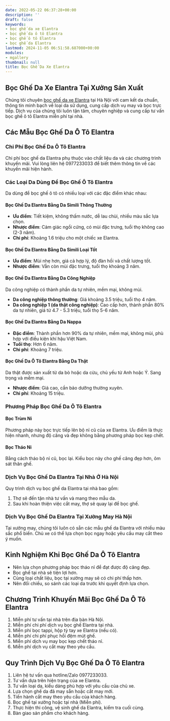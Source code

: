 ```yaml
---
date: 2022-05-22 06:37:28+00:00
description: ''
draft: false
keywords:
- bọc ghế da xe Elantra
- bọc ghế da ô tô Elantra
- bọc ghế ô tô Elantra
- bọc ghế da Elantra
lastmod: 2024-11-05 06:51:58.687000+00:00
modules:
- mgallery
thumbnail: null
title: Bọc Ghế Da Xe Elantra
---
```


## Bọc Ghế Da Xe Elantra Tại Xưởng Sản Xuất

Chúng tôi chuyên [bọc ghế da xe Elantra](https://bocgheoto.vn/hyundai/boc-ghe-da-xe-elantra.html) tại Hà Nội với cam kết da chuẩn, thông tin minh bạch về loại da sử dụng, cung cấp dịch vụ may và bọc trực tiếp. Dịch vụ của chúng tôi luôn tận tâm, chuyên nghiệp và cung cấp tư vấn bọc ghế ô tô Elantra miễn phí tại nhà.

## Các Mẫu Bọc Ghế Da Ô Tô Elantra

### Chi Phí Bọc Ghế Da Ô Tô Elantra

Chi phí bọc ghế da Elantra phụ thuộc vào chất liệu da và các chương trình khuyến mãi. Vui lòng liên hệ 0977233033 để biết thêm thông tin về các khuyến mãi hiện hành.

### Các Loại Da Dùng Để Bọc Ghế Ô Tô Elantra

Da dùng để bọc ghế ô tô có nhiều loại với các đặc điểm khác nhau:

#### Bọc Ghế Da Elantra Bằng Da Simili Thông Thường
- **Ưu điểm**: Tiết kiệm, không thấm nước, dễ lau chùi, nhiều màu sắc lựa chọn.
- **Nhược điểm**: Cảm giác ngồi cứng, có mùi đặc trưng, tuổi thọ không cao (2-3 năm).
- **Chi phí**: Khoảng 1.6 triệu cho một chiếc xe Elantra.

#### Bọc Ghế Da Elantra Bằng Da Simili Loại Tốt
- **Ưu điểm**: Mùi nhẹ hơn, giá cả hợp lý, độ đàn hồi và chất lượng tốt.
- **Nhược điểm**: Vẫn còn mùi đặc trưng, tuổi thọ khoảng 3 năm.

#### Bọc Ghế Da Elantra Bằng Da Công Nghiệp
Da công nghiệp có thành phần da tự nhiên, mềm mại, không mùi.
- **Da công nghiệp thông thường**: Giá khoảng 3.5 triệu, tuổi thọ 4 năm.
- **Da công nghiệp 1 (da thật công nghiệp)**: Cao cấp hơn, thành phần 80% da tự nhiên, giá từ 4.7 - 5.3 triệu, tuổi thọ 5-6 năm.

#### Bọc Ghế Da Elantra Bằng Da Nappa
- **Đặc điểm**: Thành phần hơn 90% da tự nhiên, mềm mại, không mùi, phù hợp với điều kiện khí hậu Việt Nam.
- **Tuổi thọ**: Hơn 6 năm.
- **Chi phí**: Khoảng 7 triệu.

#### Bọc Ghế Da Ô Tô Elantra Bằng Da Thật
Da thật được sản xuất từ da bò hoặc da cừu, chủ yếu từ Anh hoặc Ý. Sang trọng và mềm mại.
- **Nhược điểm**: Giá cao, cần bảo dưỡng thường xuyên.
- **Chi phí**: Khoảng 15 triệu.

### Phương Pháp Bọc Ghế Da Ô Tô Elantra

#### Bọc Trùm Nỉ
Phương pháp này bọc trực tiếp lên bộ nỉ cũ của xe Elantra. Ưu điểm là thực hiện nhanh, nhưng độ căng và đẹp không bằng phương pháp bọc kẹp chết.

#### Bọc Tháo Nỉ
Bằng cách tháo bộ nỉ cũ, bọc lại. Kiểu bọc này cho ghế căng đẹp hơn, ôm sát thân ghế.

### Dịch Vụ Bọc Ghế Da Elantra Tại Nhà Ở Hà Nội

Quy trình dịch vụ bọc ghế da Elantra tại nhà bao gồm:
1. Thợ sẽ đến tận nhà tư vấn và mang theo mẫu da.
2. Sau khi hoàn thiện việc cắt may, thợ sẽ quay lại để bọc ghế.

### Dịch Vụ Bọc Ghế Da Elantra Tại Xưởng May Hà Nội

Tại xưởng may, chúng tôi luôn có sẵn các mẫu ghế da Elantra với nhiều màu sắc phổ biến. Chủ xe có thể lựa chọn bọc ngay hoặc yêu cầu may cắt theo ý muốn.

## Kinh Nghiệm Khi Bọc Ghế Da Ô Tô Elantra

- Nên lựa chọn phương pháp bọc tháo nỉ để đạt được độ căng đẹp.
- Bọc ghế tại nhà sẽ tiện lợi hơn.
- Cùng loại chất liệu, bọc tại xưởng may sẽ có chi phí thấp hơn.
- Nên đối chiếu, so sánh các loại da trước khi quyết định lựa chọn.

## Chương Trình Khuyến Mãi Bọc Ghế Da Ô Tô Elantra

1. Miễn phí tư vấn tại nhà trên địa bàn Hà Nội.
2. Miễn phí chi phí dịch vụ bọc ghế Elantra tại nhà.
3. Miễn phí bọc tappi, hộp tỳ tay xe Elantra (nếu có).
4. Miễn phí chi phí phục hồi đệm mút ghế.
5. Miễn phí dịch vụ may bọc kẹp chết tháo nỉ.
6. Miễn phí dịch vụ cắt may theo yêu cầu.

## Quy Trình Dịch Vụ Bọc Ghế Da Ô Tô Elantra

1. Liên hệ tư vấn qua hotline/Zalo 0977233033.
2. Tư vấn dựa trên hiện trạng của xe Elantra.
3. Tư vấn loại da, kiểu dáng phù hợp với yêu cầu của chủ xe.
4. Lựa chọn ghế da đã may sẵn hoặc cắt may mới.
5. Tiến hành cắt may theo yêu cầu của khách hàng.
6. Bọc ghế tại xưởng hoặc tại nhà (Miễn phí).
7. Thực hiện thi công, vệ sinh ghế da Elantra, kiểm tra cuối cùng.
8. Bàn giao sản phẩm cho khách hàng.